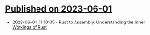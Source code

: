 # [Published on 2023-06-01](index.md)

* [2023-06-01, 11:10:05](https://lobste.rs/s/bykhdz/rust_assembly_understanding_inner) - [Rust to Assembly: Understanding the Inner Workings of Rust](https://eventhelix.com/rust/)
